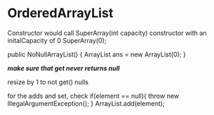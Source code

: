 # OrderedArrayList
Constructor would call SuperArray(int capacity) constructor with an initalCapacity of 0
SuperArray(0);

public NoNullArrayList() {
  ArrayList<T> ans = new ArrayList<T>(0);
}

***make sure that get never returns null***

resize by 1 to not get() nulls

for the adds and set, check
if(element == null){
  throw new IllegalArgumentException();
}
ArrayList<T>.add(element);

